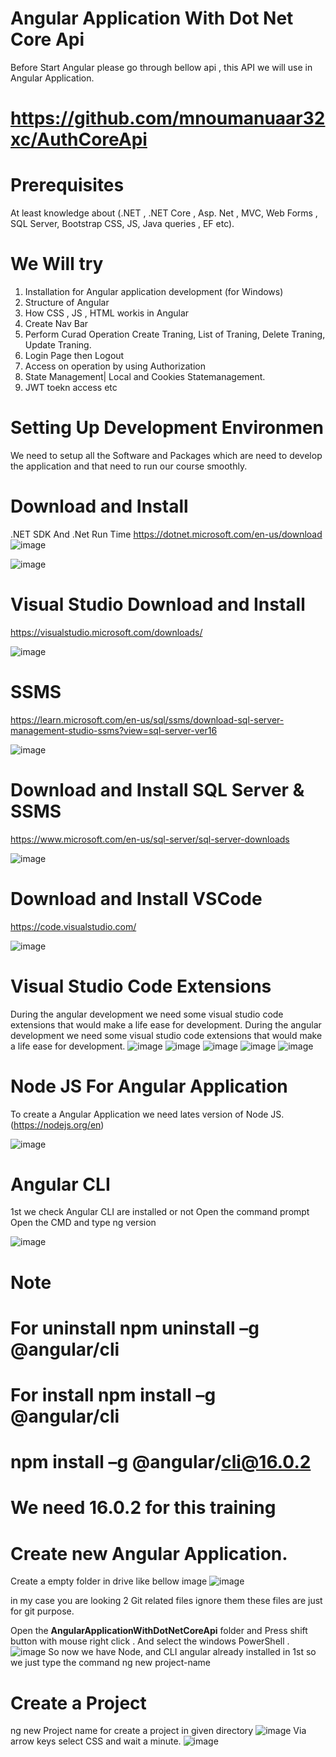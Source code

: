 # Angular Application With Dot Net Core Api

Before Start Angular please go through bellow api , this API we will use in Angular Application.
# https://github.com/mnoumanuaar32xc/AuthCoreApi
# Prerequisites  
At least knowledge about (.NET , .NET Core , Asp. Net , MVC, Web Forms , SQL Server, Bootstrap CSS, JS, Java queries , EF etc).
# We Will try 
1. Installation for Angular application development (for Windows)
2. Structure of Angular
3. How CSS , JS , HTML workis in Angular
4. Create Nav Bar
6. Perform Curad Operation Create Traning, List of Traning, Delete Traning, Update Traning.
7. Login Page then Logout
8. Access on operation by using Authorization
9. State Management| Local and Cookies Statemanagement.
10.  JWT toekn access etc

# Setting Up Development Environmen 
We need to setup all the Software and Packages which are need to develop the application and that need to run our course smoothly.
 # Download and Install	
.NET SDK And .Net Run Time https://dotnet.microsoft.com/en-us/download 
![image](https://github.com/mnoumanuaar32xc/AngularApplicationWithDotNetCoreApi/assets/8413883/644b5828-3f92-49e8-9fb1-41e67e6d4185)

![image](https://github.com/mnoumanuaar32xc/AngularApplicationWithDotNetCoreApi/assets/8413883/e4e00561-31f4-4acc-aff1-6fdbe18cc592)

# Visual Studio Download and Install 
https://visualstudio.microsoft.com/downloads/

 ![image](https://github.com/mnoumanuaar32xc/AngularApplicationWithDotNetCoreApi/assets/8413883/e69ff56c-1fb3-4072-a4e0-c349811b5f48)


# SSMS 
https://learn.microsoft.com/en-us/sql/ssms/download-sql-server-management-studio-ssms?view=sql-server-ver16

 ![image](https://github.com/mnoumanuaar32xc/AngularApplicationWithDotNetCoreApi/assets/8413883/df452c67-fe1a-4b7b-b5c6-9e5a3d9e1654)

# Download and Install SQL Server & SSMS 
https://www.microsoft.com/en-us/sql-server/sql-server-downloads

 ![image](https://github.com/mnoumanuaar32xc/AngularApplicationWithDotNetCoreApi/assets/8413883/3676bd9d-2e92-4877-8cb5-2f42dce25910)

 # Download and Install VSCode
 https://code.visualstudio.com/

 ![image](https://github.com/mnoumanuaar32xc/AngularApplicationWithDotNetCoreApi/assets/8413883/f3ab3c3c-9714-46f9-9f5c-d607fc9684fc)

# Visual Studio Code Extensions 
During the angular development we need some visual studio code extensions that would make a life ease for development.
During the angular development we need some visual studio code extensions that would make a life ease for development.
![image](https://github.com/mnoumanuaar32xc/AngularApplicationWithDotNetCoreApi/assets/8413883/a4f307cb-67b5-46e4-b0fa-87387f6264bc)
![image](https://github.com/mnoumanuaar32xc/AngularApplicationWithDotNetCoreApi/assets/8413883/cc0d02f2-2d17-40b1-9939-96c6f6022b9e)
![image](https://github.com/mnoumanuaar32xc/AngularApplicationWithDotNetCoreApi/assets/8413883/ca149e68-f9e2-4dda-930a-7c2ad1b39ff1)
![image](https://github.com/mnoumanuaar32xc/AngularApplicationWithDotNetCoreApi/assets/8413883/b21be409-dc9d-4803-a005-65777de8d1b0)
![image](https://github.com/mnoumanuaar32xc/AngularApplicationWithDotNetCoreApi/assets/8413883/8da5cc0c-02fb-42f9-b981-5d298986469d)

# Node JS For Angular Application 
To create a Angular Application we need lates version of Node JS.  (https://nodejs.org/en)

 ![image](https://github.com/mnoumanuaar32xc/AngularApplicationWithDotNetCoreApi/assets/8413883/c5d9465e-5412-413b-8b73-549a0d2d284d)

 # Angular CLI
1st we check Angular CLI are installed or not 
Open the command prompt 
Open the CMD and type  ng version 

![image](https://github.com/mnoumanuaar32xc/AngularApplicationWithDotNetCoreApi/assets/8413883/4c24aff2-ea9e-41ef-8683-52c9a1613ccc)
# Note 
# For uninstall npm uninstall –g @angular/cli
# For install npm install  –g @angular/cli
# npm install  –g @angular/cli@16.0.2 
# We need 16.0.2 for this training 


# Create new Angular Application.
 Create a empty folder in drive like bellow image
 ![image](https://github.com/mnoumanuaar32xc/AngularApplicationWithDotNetCoreApi/assets/8413883/de09866c-4a17-472d-922f-5fde64606052)

in my case you are looking 2 Git related files ignore them these files are just for git purpose.

Open the **AngularApplicationWithDotNetCoreApi** folder and Press shift button with mouse right click . And select the windows PowerShell . 
![image](https://github.com/mnoumanuaar32xc/AngularApplicationWithDotNetCoreApi/assets/8413883/f24a58cc-c775-42c7-bbbd-b826222c656f)
So now we have Node, and CLI angular already installed in 1st so we just type the command ng  new project-name
# Create a Project
ng new Project name for create a project in given directory
 ![image](https://github.com/mnoumanuaar32xc/AngularApplicationWithDotNetCoreApi/assets/8413883/cd678b93-29e8-4d0f-bc87-1c3b17665949)
Via arrow keys select CSS and wait a minute.
![image](https://github.com/mnoumanuaar32xc/AngularApplicationWithDotNetCoreApi/assets/8413883/1fbe9507-f1a8-4f9c-93b3-03c5277acfea)








 






 

 






 




 







 
